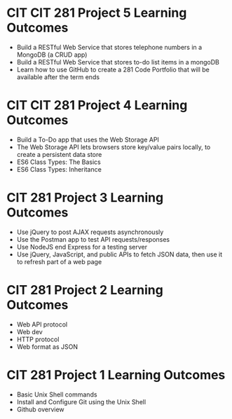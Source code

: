 # CIT CIT 281 Project 5 Learning Outcomes

- Build a RESTful Web Service that stores telephone numbers in a MongoDB (a CRUD app)
- Build a RESTful Web Service that stores to-do list items in a mongoDB
- Learn how to use GitHub to create a 281 Code Portfolio that will be available after the term ends

# CIT CIT 281 Project 4 Learning Outcomes

- Build a To-Do app that uses the Web Storage API
- The Web Storage API lets browsers store key/value pairs locally, to create a persistent data store
- ES6 Class Types: The Basics
- ES6 Class Types: Inheritance

# CIT 281 Project 3 Learning Outcomes

- Use jQuery to post AJAX requests asynchronously
- Use the Postman app to test API requests/responses
- Use NodeJS end Express for a testing server
- Use jQuery, JavaScript, and public APIs to fetch JSON data, then use it to refresh part of a web page

# CIT 281 Project 2 Learning Outcomes

- Web API protocol
- Web dev
- HTTP protocol
- Web format as JSON


# CIT 281 Project 1 Learning Outcomes

- Basic Unix Shell commands
- Install and Configure Git using the Unix Shell
- Github overview
